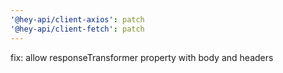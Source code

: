 ```yaml
---
'@hey-api/client-axios': patch
'@hey-api/client-fetch': patch
---
```


fix: allow responseTransformer property with body and headers
